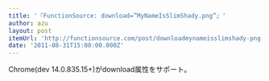 ```yaml
---
title: '『FunctionSource: download=”MyNameIsSlimShady.png”』'
author: azu
layout: post
itemUrl: 'http://functionsource.com/post/downloadmynameisslimshady-png'
date: '2011-08-31T15:00:00.000Z'
---
```

Chrome(dev 14.0.835.15+)がdownload属性をサポート。
